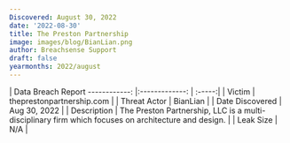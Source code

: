 ```yaml
---
Discovered: August 30, 2022
date: '2022-08-30'
title: The Preston Partnership
image: images/blog/BianLian.png
author: Breachsense Support
draft: false
yearmonths: 2022/august
---
```



| Data Breach Report
------------:     |:-------------:    | :-----:|
| Victim      | theprestonpartnership.com      | 
| Threat Actor      | BianLian      | 
| Date Discovered      | Aug 30, 2022      | 
| Description      | The Preston Partnership, LLC is a multi-disciplinary firm which focuses on architecture and design.      | 
| Leak Size      | N/A      | 

